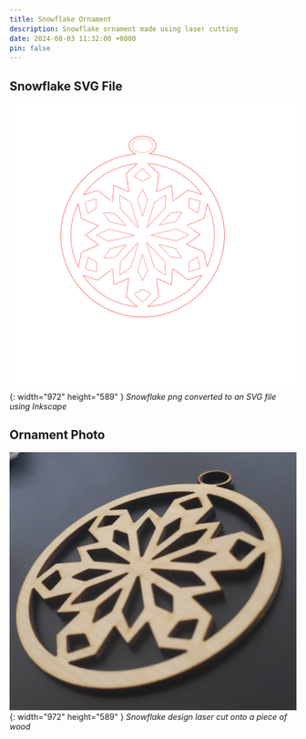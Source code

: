 ```yaml
---
title: Snowflake Ornament
description: Snowflake ornament made using laser cutting
date: 2024-08-03 11:32:00 +0800
pin: false
---
```


## Snowflake SVG File

![Desktop View](/assets/img/SnowflakeOrnament/Snowflake.svg){: width="972" height="589" }
_Snowflake png converted to an SVG file using Inkscape_

## Ornament Photo

![Desktop View](/assets/img/SnowflakeOrnament/SnowflakeImage.jpg){: width="972" height="589" }
_Snowflake design laser cut onto a piece of wood_
